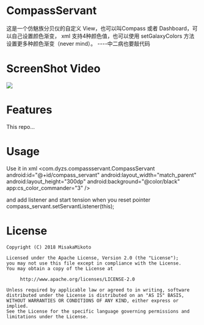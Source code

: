 # CompassServant
这是一个仿魅族分贝仪的自定义 View，也可以叫Compass 或者 Dashboard，可以自己设置颜色渐变，
xml 支持4种颜色值，也可以使用 setGalaxyColors 方法设置更多种颜色渐变（never mind）。
                                                              ----中二病也要敲代码

# ScreenShot Video
![](https://github.com/dyzs/CompassServant/blob/master/video/compass_servant.gif)

# Features
This repo...

# Usage
Use it in xml
    <com.dyzs.compassservant.CompassServant
            android:id="@+id/compass_servant"
            android:layout_width="match_parent"
            android:layout_height="300dp"
            android:background="@color/black"
            app:cs_color_commander="3"
            />

and add listener and start tension when you reset pointer
    compass_servant.setServantListener(this);


# License

    Copyright (C) 2018 MisakaMikoto

    Licensed under the Apache License, Version 2.0 (the "License");
    you may not use this file except in compliance with the License.
    You may obtain a copy of the License at

         http://www.apache.org/licenses/LICENSE-2.0

    Unless required by applicable law or agreed to in writing, software
    distributed under the License is distributed on an "AS IS" BASIS,
    WITHOUT WARRANTIES OR CONDITIONS OF ANY KIND, either express or implied.
    See the License for the specific language governing permissions and
    limitations under the License.
